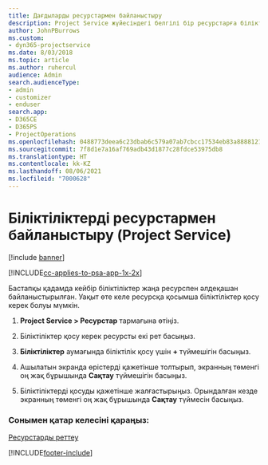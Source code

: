 ```yaml
---
title: Дағдыларды ресурстармен байланыстыру
description: Project Service жүйесіндегі белгілі бір ресурстарға біліктіліктерді байланыстыру жолы
author: JohnPBurrows
ms.custom:
- dyn365-projectservice
ms.date: 8/03/2018
ms.topic: article
ms.author: ruhercul
audience: Admin
search.audienceType:
- admin
- customizer
- enduser
search.app:
- D365CE
- D365PS
- ProjectOperations
ms.openlocfilehash: 0488773deea6c23dbab6c579a07ab7cbcc17534eb83a8888121160865cfd2706
ms.sourcegitcommit: 7f8d1e7a16af769adb43d1877c28fdce53975db8
ms.translationtype: HT
ms.contentlocale: kk-KZ
ms.lasthandoff: 08/06/2021
ms.locfileid: "7000628"
---
```

# <a name="associate-skills-with-resources-project-service"></a>Біліктіліктерді ресурстармен байланыстыру (Project Service)

[!include [banner](../includes/psa-now-project-operations.md)]

[!INCLUDE[cc-applies-to-psa-app-1x-2x](../includes/cc-applies-to-psa-app-1x-2x.md)]

Бастапқы қадамда кейбір біліктіліктер жаңа ресурспен әлдеқашан байланыстырылған. Уақыт өте келе ресурсқа қосымша біліктіліктер қосу керек болуы мүмкін.  
  
1.  **Project Service > Ресурстар** тармағына өтіңіз.  
  
2.  Біліктіліктер қосу керек ресурсты екі рет басыңыз.  
  
3.  **Біліктіліктер** аумағында біліктілік қосу үшін **+** түймешігін басыңыз.  
  
4.  Ашылатын экранда өрістерді қажетінше толтырып, экранның төменгі оң жақ бұрышында **Сақтау** түймешігін басыңыз.  
  
5.  Біліктіліктерді қосуды қажетінше жалғастырыңыз. Орындалған кезде экранның төменгі оң жақ бұрышында **Сақтау** түймесін басыңыз.  
  
### <a name="see-also"></a>Сонымен қатар келесіні қараңыз:  
 [Ресурстарды реттеу](../psa/set-up-resources.md)


[!INCLUDE[footer-include](../includes/footer-banner.md)]